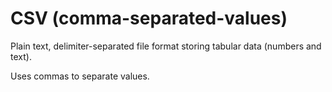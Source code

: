 # CSV (comma-separated-values)

Plain text, delimiter-separated file format storing tabular data (numbers and text).

Uses commas to separate values.


